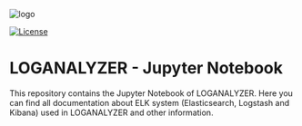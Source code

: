 ![logo](http://i67.tinypic.com/5ceg5l.png)

[![License](https://img.shields.io/badge/License-Apache%202.0-blue.svg)](https://opensource.org/licenses/Apache-2.0)

# LOGANALYZER - Jupyter Notebook
This repository contains the Jupyter Notebook of LOGANALYZER. Here you can find all documentation about ELK system (Elasticsearch, Logstash and Kibana) used in LOGANALYZER and other information.
